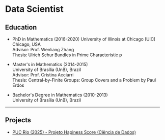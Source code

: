 # Data Scientist
## Education
*   PhD in Mathematics (2016-2020)
University of Illinois at Chicago (UIC) Chicago, USA   
Advisor: Prof. Wenliang Zhang   
Thesis: Ulrich Schur Bundles in Prime Characteristic p

*   Master's in Mathematics (2014-2015)   
University of Brasília (UnB), Brazil   
Advisor: Prof. Cristina Acciarri   
Thesis: Central-by-Finite Groups: Group Covers and a Problem by Paul Erdos

*   Bachelor's Degree in Mathematics (2010-2013)   
University of Brasília (UnB), Brazil

 ---





## Projects 
- [PUC Rio (2025) - Projeto Hapiness Score (Ciência de Dados)](https://github.com/rebecachuffi/mvp1/blob/main/MVP1_RebecaChuffi.ipynb)

